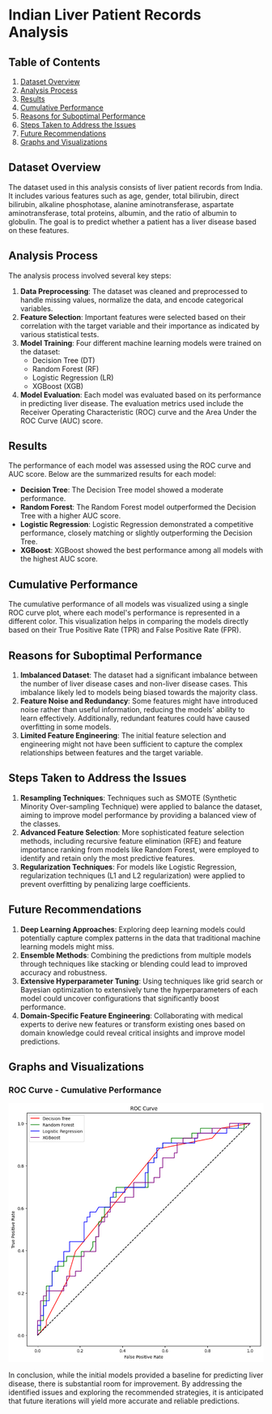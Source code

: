 # Indian Liver Patient Records Analysis

## Table of Contents

1. [Dataset Overview](#dataset-overview)
2. [Analysis Process](#analysis-process)
3. [Results](#results)
4. [Cumulative Performance](#cumulative-performance)
5. [Reasons for Suboptimal Performance](#reasons-for-suboptimal-performance)
6. [Steps Taken to Address the Issues](#steps-taken-to-address-the-issues)
7. [Future Recommendations](#future-recommendations)
8. [Graphs and Visualizations](#graphs-and-visualizations)

## Dataset Overview

The dataset used in this analysis consists of liver patient records from India. It includes various features such as age, gender, total bilirubin, direct bilirubin, alkaline phosphotase, alanine aminotransferase, aspartate aminotransferase, total proteins, albumin, and the ratio of albumin to globulin. The goal is to predict whether a patient has a liver disease based on these features.

## Analysis Process

The analysis process involved several key steps:

1. **Data Preprocessing**: The dataset was cleaned and preprocessed to handle missing values, normalize the data, and encode categorical variables.
2. **Feature Selection**: Important features were selected based on their correlation with the target variable and their importance as indicated by various statistical tests.
3. **Model Training**: Four different machine learning models were trained on the dataset:
   - Decision Tree (DT)
   - Random Forest (RF)
   - Logistic Regression (LR)
   - XGBoost (XGB)
4. **Model Evaluation**: Each model was evaluated based on its performance in predicting liver disease. The evaluation metrics used include the Receiver Operating Characteristic (ROC) curve and the Area Under the ROC Curve (AUC) score.

## Results

The performance of each model was assessed using the ROC curve and AUC score. Below are the summarized results for each model:

- **Decision Tree**: The Decision Tree model showed a moderate performance.
- **Random Forest**: The Random Forest model outperformed the Decision Tree with a higher AUC score.
- **Logistic Regression**: Logistic Regression demonstrated a competitive performance, closely matching or slightly outperforming the Decision Tree.
- **XGBoost**: XGBoost showed the best performance among all models with the highest AUC score.

## Cumulative Performance

The cumulative performance of all models was visualized using a single ROC curve plot, where each model's performance is represented in a different color. This visualization helps in comparing the models directly based on their True Positive Rate (TPR) and False Positive Rate (FPR).

## Reasons for Suboptimal Performance

1. **Imbalanced Dataset**: The dataset had a significant imbalance between the number of liver disease cases and non-liver disease cases. This imbalance likely led to models being biased towards the majority class.
2. **Feature Noise and Redundancy**: Some features might have introduced noise rather than useful information, reducing the models' ability to learn effectively. Additionally, redundant features could have caused overfitting in some models.
3. **Limited Feature Engineering**: The initial feature selection and engineering might not have been sufficient to capture the complex relationships between features and the target variable.

## Steps Taken to Address the Issues

1. **Resampling Techniques**: Techniques such as SMOTE (Synthetic Minority Over-sampling Technique) were applied to balance the dataset, aiming to improve model performance by providing a balanced view of the classes.
2. **Advanced Feature Selection**: More sophisticated feature selection methods, including recursive feature elimination (RFE) and feature importance ranking from models like Random Forest, were employed to identify and retain only the most predictive features.
3. **Regularization Techniques**: For models like Logistic Regression, regularization techniques (L1 and L2 regularization) were applied to prevent overfitting by penalizing large coefficients.

## Future Recommendations

1. **Deep Learning Approaches**: Exploring deep learning models could potentially capture complex patterns in the data that traditional machine learning models might miss.
2. **Ensemble Methods**: Combining the predictions from multiple models through techniques like stacking or blending could lead to improved accuracy and robustness.
3. **Extensive Hyperparameter Tuning**: Using techniques like grid search or Bayesian optimization to extensively tune the hyperparameters of each model could uncover configurations that significantly boost performance.
4. **Domain-Specific Feature Engineering**: Collaborating with medical experts to derive new features or transform existing ones based on domain knowledge could reveal critical insights and improve model predictions.

## Graphs and Visualizations

### ROC Curve - Cumulative Performance

![ROC Curve](output.png)


In conclusion, while the initial models provided a baseline for predicting liver disease, there is substantial room for improvement. By addressing the identified issues and exploring the recommended strategies, it is anticipated that future iterations will yield more accurate and reliable predictions.